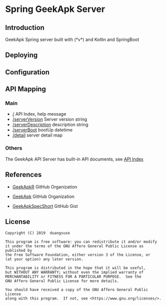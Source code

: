 # Spring GeekApk Server

## Introduction

GeekApk Spring server built with (\*v\*) and Kotlin and SpringBoot

## Deploying

## Configuration

## API Mapping

### Main

+ [/](http://geekapk.h2o2.moe/) API Index, help message
+ [/serverVersion](http://geekapk.h2o2.moe/serverVersion) Server version string
+ [/serverDescription](http://geekapk.h2o2.moe/serverDescription) description string
+ [/serverBoot](http://geekapk.h2o2.moe/serverBoot) bootUp datetime
+ [/detail](http://geekapk.h2o2.moe/serverDetail) server detail map

### Others

The GeekApk API Server has built-in API documents, see [API Index](http://geekapk.h2o2.moe/) 

## References

+ [GeekApkR](https://github.com/geekapk-r/) GitHub Organization
+ [GeekApk](https://github.com/geekapk/) GitHub Organization

+ [GeekApkSpecShort](https://gist.github.com/duangsuse/335d87276bfb8ca3a4d00c0d0eb71f3f#file-geekapkspecshort-pdf) GitHub Gist

## License

    Copyright (C) 2019  duangsuse

    This program is free software: you can redistribute it and/or modify
    it under the terms of the GNU Affero General Public License as published by
    the Free Software Foundation, either version 3 of the License, or
    (at your option) any later version.

    This program is distributed in the hope that it will be useful,
    but WITHOUT ANY WARRANTY; without even the implied warranty of
    MERCHANTABILITY or FITNESS FOR A PARTICULAR PURPOSE.  See the
    GNU Affero General Public License for more details.

    You should have received a copy of the GNU Affero General Public License
    along with this program.  If not, see <https://www.gnu.org/licenses/>.
